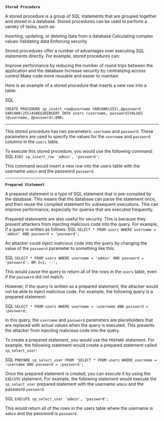 **`Stored Procedure`**

A stored procedure is a group of SQL statements that are grouped together and stored in a database. Stored procedures can be used to perform a variety of tasks, such as:

Inserting, updating, or deleting data from a database
Calculating complex values
Validating data
Enforcing security

Stored procedures offer a number of advantages over executing SQL statements directly. For example, stored procedures can:

Improve performance by reducing the number of round trips between the application and the database
Increase security by centralizing access control
Make code more reusable and easier to maintain

Here is an example of a stored procedure that inserts a new row into a table:

SQL

`CREATE PROCEDURE sp_insert_row@username VARCHAR(255),@password VARCHAR(255)ASBEGININSERT INTO users (username, password)VALUES (@username, @password);END;`

---
This stored procedure has two parameters: `username` and `password`. These parameters are used to specify the values for the `username` and `password` columns in the `users` table.

To execute this stored procedure, you would use the following command:
SQL
`EXEC sp_insert_row 'admin', 'password';`

This command would insert a new row into the users table with the username `admin` and the password `password`.

---

**`Prepared Statement`**
  
A prepared statement is a type of SQL statement that is pre-compiled by the database. This means that the database can parse the statement once, and then reuse the compiled statement for subsequent executions. This can improve performance, especially for queries that are executed frequently.

Prepared statements are also useful for security. This is because they prevent attackers from injecting malicious code into the query. For example, if a query is written as follows:
SQL
`SELECT * FROM users WHERE username = 'admin' AND password = 'password';`

An attacker could inject malicious code into the query by changing the value of the `password` parameter to something like this:

SQL
`SELECT * FROM users WHERE username = 'admin' AND password = 'password'; OR 1=1; --';`

This would cause the query to return all of the rows in the `users` table, even if the `password` did not match.

However, if the query is written as a prepared statement, the attacker would not be able to inject malicious code. For example, the following query is a prepared statement:

SQL
`SELECT * FROM users WHERE username = :username AND password = :password;`

In this query, the `username` and `password` parameters are placeholders that are replaced with actual values when the query is executed. This prevents the attacker from injecting malicious code into the query.

To create a prepared statement, you would use the `PREPARE` statement. For example, the following statement would create a prepared statement called `sp_select_user`:

SQL
`PREPARE sp_select_user FROM 'SELECT * FROM users WHERE username = :username AND password = :password';`

Once the prepared statement is created, you can execute it by using the `EXECUTE` statement. For example, the following statement would execute the `sp_select_user` prepared statement with the username `admin` and the password `password`:

SQL
`EXECUTE sp_select_user 'admin', 'password';`

This would return all of the rows in the users table where the username is `admin` and the password is `password`.
